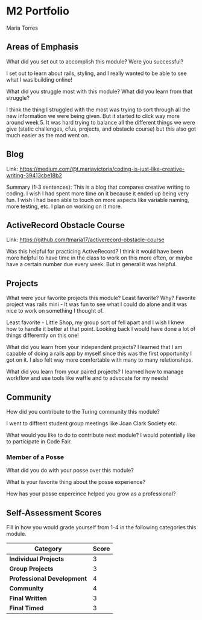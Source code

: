 # M2 Portfolio
Maria Torres
## Areas of Emphasis

What did you set out to accomplish this module? Were you successful?

I set out to learn about rails, styling, and I really wanted to be able to see what I was building online!

What did you struggle most with this module? What did you learn from that struggle?

I think the thing I struggled with the most was trying to sort through all the new information we were being given. 
But it started to click way more around week 5. It was hard trying to balance all the different things we were give (static challenges, cfus,
projects, and obstacle course) but this also got much easier as the mod went on. 
## Blog

Link: 
https://medium.com/@t.mariavictoria/coding-is-just-like-creative-writing-39413cbe18b2

Summary (1-3 sentences): This is a blog that compares creative writing to coding. I wish I had spent more time on it because it ended 
up being very fun. I wish I had been able to touch on more aspects like variable naming, more testing, etc. I plan on working on it more.

## ActiveRecord Obstacle Course
Link:
https://github.com/tmaria17/activerecord-obstacle-course

Was this helpful for practicing ActiveRecord?
I think it would have been more helpful to have time in the class to work on this more often, or maybe have a certain number due
every week. But in general it was helpful. 

## Projects

What were your favorite projects this module? Least favorite? Why?
Favorite project was rails mini - It was fun to see what I could do alone and it was nice to work on something I thought of. 

Least favorite - Little Shop, my group sort of fell apart and I wish I knew how to handle it better at that point. Looking back 
I would have done a lot of things differently on this one!

What did you learn from your independent projects?
I learned that I am capable of doing a rails app by myself since this was the first opportunity I got on it. I also felt way more comfortable
with many to many relationships. 

What did you learn from your paired projects?
I learned how to manage workflow and use tools like waffle and to advocate for my needs!

## Community 

How did you contribute to the Turing community this module?

I went to diffrent student group meetings like Joan Clark Society etc. 

What would you like to do to contribute next module?
I would potentially like to participate in Code Fair. 
### Member of a Posse

What did you do with your posse over this module?

What is your favorite thing about the posse experience?

How has your posse expereince helped you grow as a professional?

## Self-Assessment Scores

Fill in how you would grade yourself from 1-4 in the following categories this module.

| Category                     | Score |
| -----------------------------| ----- |
| **Individual Projects**      |   3   |
| **Group Projects**           |    3  |
| **Professional Development** |  4    |
| **Community**                | 4     |
| **Final Written**            | 3     |
| **Final Timed**              | 3     |
